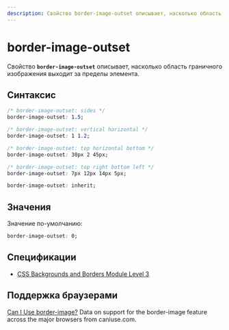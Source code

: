 ```yaml
---
description: Свойство border-image-outset описывает, насколько область граничного изображения выходит за пределы элемента
---
```


# border-image-outset

Свойство **`border-image-outset`** описывает, насколько область граничного изображения выходит за пределы элемента.

## Синтаксис

```css
/* border-image-outset: sides */
border-image-outset: 1.5;

/* border-image-outset: vertical horizontal */
border-image-outset: 1 1.2;

/* border-image-outset: top horizontal bottom */
border-image-outset: 30px 2 45px;

/* border-image-outset: top right bottom left */
border-image-outset: 7px 12px 14px 5px;

border-image-outset: inherit;
```

## Значения

Значение по-умолчанию:

```css
border-image-outset: 0;
```

## Спецификации

- [CSS Backgrounds and Borders Module Level 3](https://drafts.csswg.org/css-backgrounds-3/#border-image-outset)

## Поддержка браузерами

<p class="ciu_embed" data-feature="border-image" data-periods="future_1,current,past_1,past_2">
  <a href="http://caniuse.com/#feat=border-image">Can I Use border-image?</a> Data on support for the border-image feature across the major browsers from caniuse.com.
</p>
